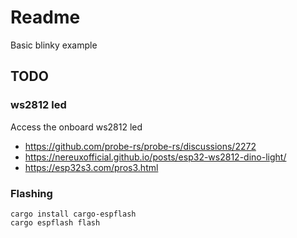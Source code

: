 # Readme

Basic blinky example

## TODO

### ws2812 led

Access the onboard ws2812 led

  * https://github.com/probe-rs/probe-rs/discussions/2272
  * https://nereuxofficial.github.io/posts/esp32-ws2812-dino-light/
  * https://esp32s3.com/pros3.html

### Flashing

```
cargo install cargo-espflash
cargo espflash flash
```
